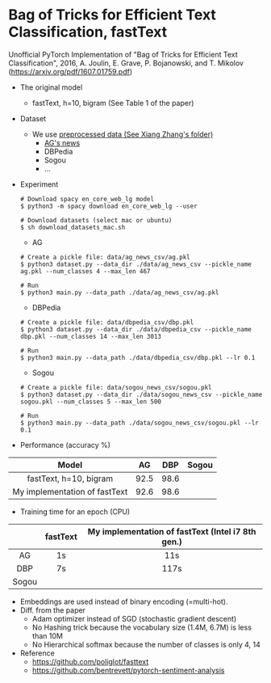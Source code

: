 # Bag of Tricks for Efficient Text Classification, fastText
Unofficial PyTorch Implementation of "Bag of Tricks for Efficient Text Classification", 2016, A. Joulin, E. Grave, P. Bojanowski, and T. Mikolov (https://arxiv.org/pdf/1607.01759.pdf)

* The original model
    * fastText, h=10, bigram (See Table 1 of the paper)
* Dataset
    * We use [preprocessed data (See Xiang Zhang's folder)](https://drive.google.com/drive/u/0/folders/0Bz8a_Dbh9Qhbfll6bVpmNUtUcFdjYmF2SEpmZUZUcVNiMUw1TWN6RDV3a0JHT3kxLVhVR2M)
        * [AG's news](http://www.di.unipi.it/~gulli/AG_corpus_of_news_articles.html)
        * DBPedia
        * Sogou
        * ...
* Experiment

    ```
    # Download spacy en_core_web_lg model
    $ python3 -m spacy download en_core_web_lg --user
    
    # Download datasets (select mac or ubuntu)
    $ sh download_datasets_mac.sh
    ```

    * AG
    ```
    # Create a pickle file: data/ag_news_csv/ag.pkl
    $ python3 dataset.py --data_dir ./data/ag_news_csv --pickle_name ag.pkl --num_classes 4 --max_len 467
    
    # Run
    $ python3 main.py --data_path ./data/ag_news_csv/ag.pkl
    ```

    * DBPedia
    ```
    # Create a pickle file: data/dbpedia_csv/dbp.pkl
    $ python3 dataset.py --data_dir ./data/dbpedia_csv --pickle_name dbp.pkl --num_classes 14 --max_len 3013
    
    # Run
    $ python3 main.py --data_path ./data/dbpedia_csv/dbp.pkl --lr 0.1
    ```

    * Sogou
    ```
    # Create a pickle file: data/sogou_news_csv/sogou.pkl
    $ python3 dataset.py --data_dir ./data/sogou_news_csv --pickle_name sogou.pkl --num_classes 5 --max_len 500
    
    # Run
    $ python3 main.py --data_path ./data/sogou_news_csv/sogou.pkl --lr 0.1
    ```
    
* Performance (accuracy %)

| Model                        | AG     | DBP    | Sogou  |
|:----------------------------:|:------:|:------:|:------:|
| fastText, h=10, bigram       | 92.5   |  98.6  |        |
| My implementation of fastText| 92.6   |  98.6  |        |


* Training time for an epoch (CPU)

|        | fastText | My implementation of fastText (Intel i7 8th gen.) | 
|:------:|:--------:|:----------:|
| AG     | 1s       |  11s       |
| DBP    | 7s       | 117s       |
| Sogou  |          |            |

* Embeddings are used instead of binary encoding (=multi-hot).
* Diff. from the paper
    * Adam optimizer instead of SGD (stochastic gradient descent)
    * No Hashing trick because the vocabulary size (1.4M, 6.7M) is less than 10M
    * No Hierarchical softmax because the number of classes is only 4, 14
* Reference
    * https://github.com/poliglot/fasttext
    * https://github.com/bentrevett/pytorch-sentiment-analysis
